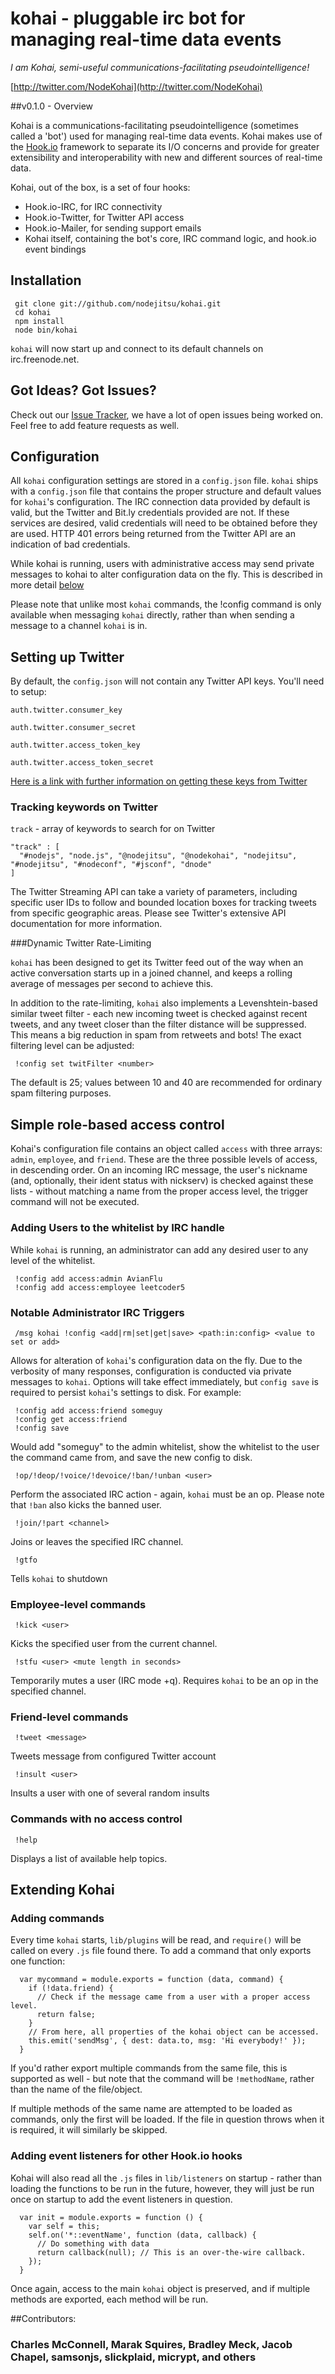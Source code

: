 # kohai - pluggable irc bot for managing real-time data events

*I am Kohai, semi-useful communications-facilitating pseudointelligence!*


[http://twitter.com/NodeKohai](http://twitter.com/NodeKohai)

##v0.1.0 - Overview

Kohai is a communications-facilitating pseudointelligence (sometimes called a 'bot') used for managing real-time data events.  Kohai makes use of the [Hook.io](http://github.com/hookio/hook.io) framework to separate its I/O concerns and provide for greater extensibility and interoperability with new and different sources of real-time data.

Kohai, out of the box, is a set of four hooks:
- Hook.io-IRC, for IRC connectivity
- Hook.io-Twitter, for Twitter API access
- Hook.io-Mailer, for sending support emails
- Kohai itself, containing the bot's core, IRC command logic, and hook.io event bindings

## Installation

     git clone git://github.com/nodejitsu/kohai.git
     cd kohai
     npm install
     node bin/kohai
     

`kohai` will now start up and connect to its default channels on irc.freenode.net.

## Got Ideas? Got Issues?

Check out our [Issue Tracker](https://github.com/nodejitsu/kohai/issues), we have a lot of open issues being worked on. Feel free to add feature requests as well.

## Configuration

All `kohai` configuration settings are stored in a `config.json` file. `kohai` ships with a `config.json` file that contains the proper structure and default values for `kohai`'s configuration.  The IRC connection data provided by default is valid, but the Twitter and Bit.ly credentials provided are not.  If these services are desired, valid credentials will need to be obtained before they are used.  HTTP 401 errors being returned from the Twitter API are an indication of bad credentials.

While kohai is running, users with administrative access may send private messages to kohai to alter configuration data on the fly.  This is described in more detail [below](#config)

Please note that unlike most `kohai` commands, the !config command is only available when messaging `kohai` directly, rather than when sending a message to a channel `kohai` is in.

## Setting up Twitter

By default, the `config.json` will not contain any Twitter API keys. You'll need to setup:

`auth.twitter.consumer_key`

`auth.twitter.consumer_secret`

`auth.twitter.access_token_key`

`auth.twitter.access_token_secret`

[Here is a link with further information on getting these keys from Twitter](https://dev.twitter.com/apps/new)

### Tracking keywords on Twitter

`track` - array of keywords to search for on Twitter

    "track" : [
      "#nodejs", "node.js", "@nodejitsu", "@nodekohai", "nodejitsu", "#nodejitsu", "#nodeconf", "#jsconf", "dnode"
    ]

The Twitter Streaming API can take a variety of parameters, including specific user IDs to follow and bounded location boxes for tracking tweets from specific geographic areas.  Please see Twitter's extensive API documentation for more information.

###Dynamic Twitter Rate-Limiting

`kohai` has been designed to get its Twitter feed out of the way when an active conversation starts up in a joined channel, and keeps a rolling average of messages per second to achieve this.  

In addition to the rate-limiting, `kohai` also implements a Levenshtein-based similar tweet filter - each new incoming tweet is checked against recent tweets, and any tweet closer than the filter distance will be suppressed.  This means a big reduction in spam from retweets and bots!  The exact filtering level can be adjusted:

     !config set twitFilter <number>

The default is 25; values between 10 and 40 are recommended for ordinary spam filtering purposes.  

## Simple role-based access control

Kohai's configuration file contains an object called `access` with three arrays: `admin`, `employee`, and `friend`.  These are the three possible levels of access, in descending order.  On an incoming IRC message, the user's nickname (and, optionally, their ident status with nickserv) is checked against these lists - without matching a name from the proper access level, the trigger command will not be executed.

### Adding Users to the whitelist by IRC handle

While `kohai` is running, an administrator can add any desired user to any level of the whitelist.

     !config add access:admin AvianFlu
     !config add access:employee leetcoder5

<a name="config"></a>
### Notable Administrator IRC Triggers  

     /msg kohai !config <add|rm|set|get|save> <path:in:config> <value to set or add>
     
Allows for alteration of `kohai`'s configuration data on the fly.  Due to the verbosity of many responses, configuration is conducted via private messages to `kohai`.  Options will take effect immediately, but `config save` is required to persist `kohai`'s settings to disk.  For example:

     !config add access:friend someguy
     !config get access:friend
     !config save
     
Would add "someguy" to the admin whitelist, show the whitelist to the user the command came from, and save the new config to disk.

     !op/!deop/!voice/!devoice/!ban/!unban <user>

Perform the associated IRC action - again, `kohai` must be an op.  Please note that `!ban` also kicks the banned user. 

     !join/!part <channel>
     
Joins or leaves the specified IRC channel.  

     !gtfo

Tells `kohai` to shutdown

### Employee-level commands

     !kick <user>

Kicks the specified user from the current channel.

     !stfu <user> <mute length in seconds>

Temporarily mutes a user (IRC mode +q).  Requires `kohai` to be an op in the specified channel.

### Friend-level commands

     !tweet <message>

Tweets message from configured Twitter account

     !insult <user>

Insults a user with one of several random insults

### Commands with no access control

     !help
     
Displays a list of available help topics.  

## Extending Kohai

### Adding commands

Every time `kohai` starts, `lib/plugins` will be read, and `require()` will be called on every `.js` file found there.  To add a command that only exports one function:

      var mycommand = module.exports = function (data, command) {
        if (!data.friend) {
          // Check if the message came from a user with a proper access level.
          return false;
        }
        // From here, all properties of the kohai object can be accessed.
        this.emit('sendMsg', { dest: data.to, msg: 'Hi everybody!' });
      }

If you'd rather export multiple commands from the same file, this is supported as well - but note that the command will be `!methodName`, rather than the name of the file/object.

If multiple methods of the same name are attempted to be loaded as commands, only the first will be loaded.  If the file in question throws when it is required, it will similarly be skipped.

### Adding event listeners for other Hook.io hooks

Kohai will also read all the `.js` files in `lib/listeners` on startup - rather than loading the functions to be run in the future, however, they will just be run once on startup to add the event listeners in question.

      var init = module.exports = function () {
        var self = this;
        self.on('*::eventName', function (data, callback) {
          // Do something with data
          return callback(null); // This is an over-the-wire callback.
        }); 
      }

Once again, access to the main `kohai` object is preserved, and if multiple methods are exported, each method will be run.

##Contributors: 

### Charles McConnell, Marak Squires, Bradley Meck, Jacob Chapel, samsonjs, slickplaid, micrypt, and others 